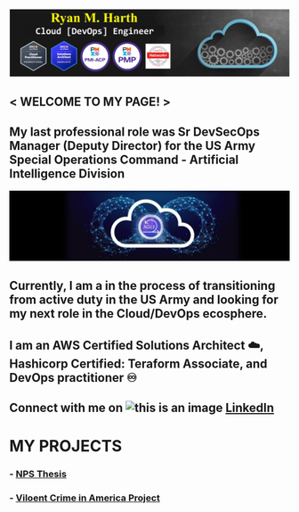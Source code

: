 ![this is an image](https://github.com/JediViking18a/JediViking18a/blob/dba45ea914ab4f1906f2984b76cb943849f1c503/Ryan_DevOps.jpg)

## < WELCOME TO MY PAGE! >
                
## My last professional role was Sr DevSecOps Manager (Deputy Director) for the US Army Special Operations Command - Artificial Intelligence Division
![this is an image](https://github.com/JediViking18a/JediViking18a/blob/main/Cloud_Agile_Devops.jpeg)

## Currently, I am a in the process of transitioning from active duty in the US Army and looking for my next role in the Cloud/DevOps ecosphere. 


            
## I am an AWS Certified Solutions Architect ☁️, Hashicorp Certified: Teraform Associate, and DevOps practitioner ♾️    
  
  
## Connect with me on ![this is an image](https://findicons.com/files/icons/1979/social/50/linkedin.png) [LinkedIn](https://www.linkedin.com/in/ryan-m-harth/)

# MY PROJECTS
### - [NPS Thesis](https://calhoun.nps.edu/handle/10945/61341)
### - [Viloent Crime in America Project](https://drive.google.com/file/d/1T_kxDkPaK_rU1fyFrs26KKQpWPvzwvxG/view?usp=sharing)
